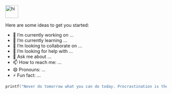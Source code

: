 <img src="https://github.com/tusharnankani/tusharnankani/blob/master/Assets/Hi.gif" alt = "hi" width="40px" height="40px">



Here are some ideas to get you started:

- 🔭 I’m currently working on ...
- 🌱 I’m currently learning ...
- 👯 I’m looking to collaborate on ...
- 🤔 I’m looking for help with ...
- 💬 Ask me about ...
- 📫 How to reach me: ...
- 😄 Pronouns: ...
- ⚡ Fun fact: ...

```C
printf("Never do tomorrow what you can do today. Procrastination is the thief of time. Quote by Charles Dickens.");
```
